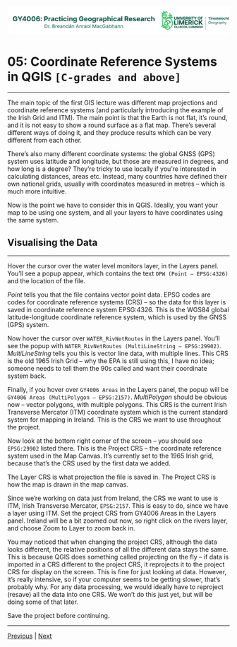 ![UL Geography logo](../assets/images/GY4006_logo.png)

# 05: Coordinate Reference Systems in QGIS ```[C-grades and above]```
___

The main topic of the first GIS lecture was different map projections and coordinate reference systems (and particularly introducing the example of the Irish Grid and ITM). The main point is that the Earth is not flat, it’s round, and it is not easy to show a round surface as a flat map. There’s several different ways of doing it, and they produce results which can be very different from each other. 

There’s also many different coordinate systems: the global GNSS (GPS) system uses latitude and longitude, but those are measured in degrees, and how long is a degree? They’re tricky to use locally if you’re interested in calculating distances, areas etc. Instead, many countries have defined their own national grids, usually with coordinates measured in metres – which is much more intuitive.

Now is the point we have to consider this in QGIS. Ideally, you want your map to be using one system, and all your layers to have coordinates using the same system. 

## Visualising the Data
___

Hover the cursor over the water level monitors layer, in the Layers panel. You’ll see a popup appear, which contains the text ```OPW (Point – EPSG:4326)``` and the location of the file.

*Point* tells you that the file contains vector point data. EPSG codes are codes for coordinate reference systems (CRS) – so the data for this layer is saved in coordinate reference system EPSG:4326. This is the WGS84 global latitude-longitude coordinate reference system, which is used by the GNSS (GPS) system.

Now hover the cursor over ```WATER_RivNetRoutes``` in the Layers panel. You’ll see the popup with ```WATER_RivNetRoutes (MultiLineString – EPSG:29902)```. *MultiLineString* tells you this is vector line data, with multiple lines. This CRS is the old 1965 Irish Grid – why the EPA is still using this, I have no idea; someone needs to tell them the 90s called and want their coordinate system back.

Finally, if you hover over ```GY4006 Areas``` in the Layers panel, the popup will be ```GY4006 Areas (MultiPolygon – EPSG:2157)```. *MultiPolygon* should be obvious now – vector polygons, with multiple polygons. This CRS is the current Irish Transverse Mercator (ITM) coordinate system which is the current standard system for mapping in Ireland. This is the CRS we want to use throughout the project.

Now look at the bottom right corner of the screen – you should see ```EPSG:29902``` listed there. This is the Project CRS – the coordinate reference system used in the Map Canvas. It’s currently set to the 1965 Irish grid, because that’s the CRS used by the first data we added. 

The Layer CRS is what projection the file is saved in. The Project CRS is how the map is drawn in the map canvas. 

Since we’re working on data just from Ireland, the CRS we want to use is ITM, Irish Transverse Mercator, ```EPSG:2157```. This is easy to do, since we have a layer using ITM. Set the project CRS from GY4006 Areas in the Layers panel. Ireland will be a bit zoomed out now, so right click on the rivers layer, and choose Zoom to Layer to zoom back in.

You may noticed that when changing the project CRS, although the data looks different, the relative positions of all the different data stays the same. This is because QGIS does something called projecting on the fly – if data is imported in a CRS different to the project CRS, it reprojects it to the project CRS for display on the screen. This is fine for just looking at data. However, it’s really intensive, so if your computer seems to be getting slower, that’s probably why. For any data processing, we would ideally have to reproject (resave) all the data into one CRS. We won’t do this just yet, but will be doing some of that later.

Save the project before continuing.


___
[Previous](./04_Adding_basemap.md) | [Next](./06_lake_symbology.md)